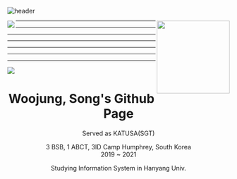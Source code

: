 ![header](https://capsule-render.vercel.app/api?type=waving&color=gradient&height=300&section=header&text=Welcome&fontSize=90&animation=fadeIn&fontcolor=auto)

<img align='right' src="https://github-readme-stats.vercel.app/api?username=opusdeisong" height="165">    

<img align='left' src="http://mazassumnida.wtf/api/v2/generate_badge?boj=opusdeisong">

***
***
***
***
***
***
***
<img align='center' src="https://github-readme-stats.vercel.app/api/top-langs/?username=opusdeisong&layout=Demo&theme=dracula)">

  
  
# <div align="center">Woojung, Song's Github Page</div>



<div align="center">Served as KATUSA(SGT) 
  
  3 BSB, 1 ABCT, 3ID Camp Humphrey, South Korea  
  2019 ~ 2021 
  
  Studying Information System in Hanyang Univ.</div>
